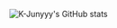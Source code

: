 ![K-Junyyy's GitHub stats](https://github-readme-stats.vercel.app/api?username=MON1187&show_icons=true&theme=tokyonight)
